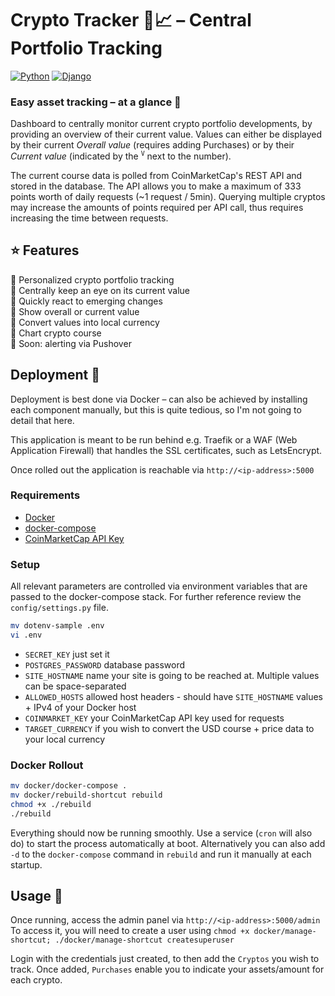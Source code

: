 # Crypto Tracker 🐍📈 – Central Portfolio Tracking

[![Python](https://img.shields.io/badge/Made%20with-Python%203.x-blue.svg?style=flat-square&logo=Python&logoColor=white)](https://www.python.org/) 
[![Django](https://img.shields.io/badge/Powered%20by-Django%203.x-green.svg?style=flat-square&logo=Django&logoColor=white)](https://www.djangoproject.com/) 

### Easy asset tracking – at a glance 🚀


Dashboard to centrally monitor current crypto portfolio developments, by providing an overview of their current value.
Values can either be displayed by their current *Overall value* (requires adding Purchases) or by their *Current value*
(indicated by the <sup>`V`</sup> next to the number).

The current course data is polled from CoinMarketCap's REST API and stored in the database. The API allows you to make 
a maximum of 333 points worth of daily requests (~1 request / 5min). Querying multiple cryptos may increase the 
amounts of points required per API call, thus requires increasing the time between requests.

## ⭐ Features

💸 Personalized crypto portfolio tracking  
💸 Centrally keep an eye on its current value  
💸 Quickly react to emerging changes  
💸 Show overall or current value  
💸 Convert values into local currency  
💸 Chart crypto course  
💸 Soon: alerting via Pushover  

## Deployment 👾

Deployment is best done via Docker – can also be achieved by installing each component manually,
but this is quite tedious, so I'm not going to detail that here.

This application is meant to be run behind e.g. Traefik or a WAF (Web Application Firewall) that handles 
the SSL certificates, such as LetsEncrypt.

Once rolled out the application is reachable via `http://<ip-address>:5000`

### Requirements

* [Docker](https://docs.docker.com/get-docker/)  
* [docker-compose](https://docs.docker.com/compose/install/)  
* [CoinMarketCap API Key](https://coinmarketcap.com/api/)

### Setup

All relevant parameters are controlled via environment variables that are passed
to the docker-compose stack. For further reference review the `config/settings.py` file.

```bash
mv dotenv-sample .env
vi .env
```

* `SECRET_KEY` just set it
* `POSTGRES_PASSWORD` database password
* `SITE_HOSTNAME` name your site is going to be reached at. Multiple values can be space-separated
* `ALLOWED_HOSTS` allowed host headers - should have `SITE_HOSTNAME` values + IPv4 of your Docker host  
* `COINMARKET_KEY` your CoinMarketCap API key used for requests
* `TARGET_CURRENCY` if you wish to convert the USD course + price data to your local currency

### Docker Rollout

```bash
mv docker/docker-compose .
mv docker/rebuild-shortcut rebuild
chmod +x ./rebuild
./rebuild
```

Everything should now be running smoothly. Use a service (`cron` will also do) to start
the process automatically at boot. Alternatively you can also add `-d` to the `docker-compose`
command in `rebuild` and run it manually at each startup.

## Usage 🚀

Once running, access the admin panel via `http://<ip-address>:5000/admin` 
To access it, you will need to create a user using `chmod +x docker/manage-shortcut; ./docker/manage-shortcut createsuperuser`  

Login with the credentials just created, to then add the `Cryptos` you wish to track. 
Once added, `Purchases` enable you to indicate your assets/amount for each crypto.



